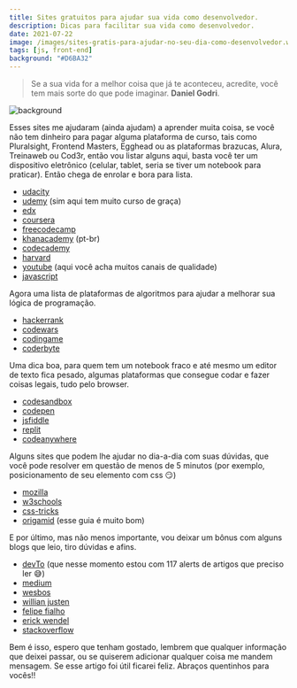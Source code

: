 ```yaml
---
title: Sites gratuitos para ajudar sua vida como desenvolvedor.
description: Dicas para facilitar sua vida como desenvolvedor.
date: 2021-07-22
image: /images/sites-gratis-para-ajudar-no-seu-dia-como-desenvolvedor.webp
tags: [js, front-end]
background: "#D6BA32"
---
```


> Se a sua vida for a melhor coisa que já te aconteceu, acredite, você tem mais sorte do que pode imaginar. **Daniel Godri**.

![background](/images/sites-gratis-para-ajudar-no-seu-dia-como-desenvolvedor.webp)

Esses sites me ajudaram (ainda ajudam) a aprender muita coisa, se você não tem dinheiro para pagar alguma plataforma de curso, tais como Pluralsight, Frontend Masters, Egghead ou as plataformas brazucas, Alura, Treinaweb ou Cod3r, então vou listar alguns aqui, basta você ter um dispositivo eletrônico (celular, tablet, seria se tiver um notebook para praticar). Então chega de enrolar e bora para lista.

- [udacity](https://www.udacity.com/)
- [udemy](https://www.udemy.com/) (sim aqui tem muito curso de graça)
- [edx](https://www.edx.org/)
- [coursera](https://www.coursera.org/)
- [freecodecamp](https://www.freecodecamp.org/)
- [khanacademy](https://pt.khanacademy.org/) (pt-br)
- [codecademy](https://www.codecademy.com/)
- [harvard](https://online-learning.harvard.edu/)
- [youtube](https://youtube.com/) (aqui você acha muitos canais de qualidade)
- [javascript](https://www.javascript.com/)

Agora uma lista de plataformas de algoritmos para ajudar a melhorar sua lógica de programação.

- [hackerrank](https://www.hackerrank.com/)
- [codewars](https://www.codewars.com/)
- [codingame](https://www.codingame.com/start)
- [coderbyte](https://coderbyte.com/)

Uma dica boa, para quem tem um notebook fraco e até mesmo um editor de texto fica pesado, algumas plataformas que consegue codar e fazer coisas legais, tudo pelo browser.

- [codesandbox](https://codesandbox.io/)
- [codepen](https://codepen.io/)
- [jsfiddle](https://jsfiddle.net/)
- [replit](https://replit.com/)
- [codeanywhere](https://codeanywhere.com/)

Alguns sites que podem lhe ajudar no dia-a-dia com suas dúvidas, que você pode resolver em questão de menos de 5 minutos (por exemplo, posicionamento de seu elemento com css 😏)

- [mozilla](https://developer.mozilla.org/pt-BR/)
- [w3schools](https://www.w3schools.com/)
- [css-tricks](https://css-tricks.com/)
- [origamid](https://origamid.com/projetos/flexbox-guia-completo/) (esse guia é muito bom)

E por último, mas não menos importante, vou deixar um bônus com alguns blogs que leio, tiro dúvidas e afins.

- [devTo](https://dev.to/) (que nesse momento estou com 117 alerts de artigos que preciso ler 😅)
- [medium](https://medium.com/)
- [wesbos](https://wesbos.com/blog)
- [willian justen](https://willianjusten.com.br/)
- [felipe fialho](https://www.felipefialho.com/blog/)
- [erick wendel](https://erickwendel.com/)
- [stackoverflow](https://stackoverflow.com/)

Bem é isso, espero que tenham gostado, lembrem que qualquer informação que deixei passar, ou se quiserem adicionar qualquer coisa me mandem mensagem. Se esse artigo foi útil ficarei feliz. Abraços quentinhos para vocês!!
